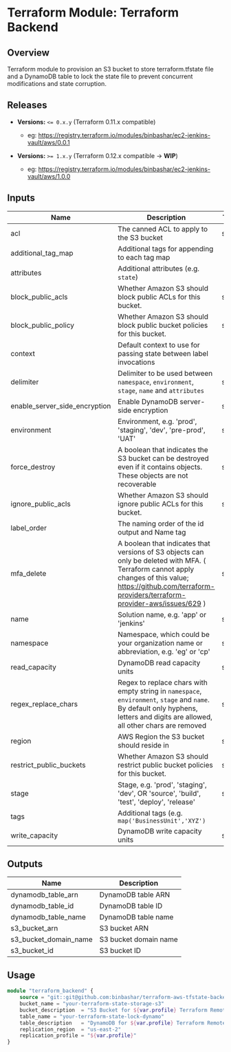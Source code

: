 # Terraform Module: Terraform Backend
## Overview
Terraform module to provision an S3 bucket to store terraform.tfstate file and a
DynamoDB table to lock the state file to prevent concurrent modifications and state corruption.

## Releases
- **Versions:** `<= 0.x.y` (Terraform 0.11.x compatible)
    - eg: https://registry.terraform.io/modules/binbashar/ec2-jenkins-vault/aws/0.0.1

- **Versions:** `>= 1.x.y` (Terraform 0.12.x compatible -> **WIP**)
    - eg: https://registry.terraform.io/modules/binbashar/ec2-jenkins-vault/aws/1.0.0

## Inputs

| Name | Description | Type | Default | Required |
|------|-------------|:----:|:-----:|:-----:|
| acl | The canned ACL to apply to the S3 bucket | string | `"private"` | no |
| additional\_tag\_map | Additional tags for appending to each tag map | map | `<map>` | no |
| attributes | Additional attributes (e.g. `state`) | list | `<list>` | no |
| block\_public\_acls | Whether Amazon S3 should block public ACLs for this bucket. | string | `"false"` | no |
| block\_public\_policy | Whether Amazon S3 should block public bucket policies for this bucket. | string | `"false"` | no |
| context | Default context to use for passing state between label invocations | map | `<map>` | no |
| delimiter | Delimiter to be used between `namespace`, `environment`, `stage`, `name` and `attributes` | string | `"-"` | no |
| enable\_server\_side\_encryption | Enable DynamoDB server-side encryption | string | `"true"` | no |
| environment | Environment, e.g. 'prod', 'staging', 'dev', 'pre-prod', 'UAT' | string | `""` | no |
| force\_destroy | A boolean that indicates the S3 bucket can be destroyed even if it contains objects. These objects are not recoverable | string | `"false"` | no |
| ignore\_public\_acls | Whether Amazon S3 should ignore public ACLs for this bucket. | string | `"false"` | no |
| label\_order | The naming order of the id output and Name tag | list | `<list>` | no |
| mfa\_delete | A boolean that indicates that versions of S3 objects can only be deleted with MFA. ( Terraform cannot apply changes of this value; https://github.com/terraform-providers/terraform-provider-aws/issues/629 ) | string | `"false"` | no |
| name | Solution name, e.g. 'app' or 'jenkins' | string | `"terraform"` | no |
| namespace | Namespace, which could be your organization name or abbreviation, e.g. 'eg' or 'cp' | string | `""` | no |
| read\_capacity | DynamoDB read capacity units | string | `"5"` | no |
| regex\_replace\_chars | Regex to replace chars with empty string in `namespace`, `environment`, `stage` and `name`. By default only hyphens, letters and digits are allowed, all other chars are removed | string | `"/[^a-zA-Z0-9-]/"` | no |
| region | AWS Region the S3 bucket should reside in | string | n/a | yes |
| restrict\_public\_buckets | Whether Amazon S3 should restrict public bucket policies for this bucket. | string | `"false"` | no |
| stage | Stage, e.g. 'prod', 'staging', 'dev', OR 'source', 'build', 'test', 'deploy', 'release' | string | `""` | no |
| tags | Additional tags (e.g. `map('BusinessUnit','XYZ')` | map | `<map>` | no |
| write\_capacity | DynamoDB write capacity units | string | `"5"` | no |

## Outputs

| Name | Description |
|------|-------------|
| dynamodb\_table\_arn | DynamoDB table ARN |
| dynamodb\_table\_id | DynamoDB table ID |
| dynamodb\_table\_name | DynamoDB table name |
| s3\_bucket\_arn | S3 bucket ARN |
| s3\_bucket\_domain\_name | S3 bucket domain name |
| s3\_bucket\_id | S3 bucket ID |

## Usage

```terraform
module "terraform_backend" {
    source = "git::git@github.com:binbashar/terraform-aws-tfstate-backend.git?ref=v0.0.2"
    bucket_name = "your-terraform-state-storage-s3"
    bucket_description  = "S3 Bucket for ${var.profile} Terraform Remote State Storage"
    table_name = "your-terraform-state-lock-dynamo"
    table_description   = "DynamoDB for ${var.profile} Terraform Remote State Locking"
    replication_region  = "us-east-2"
    replication_profile = "${var.profile}"
}
```